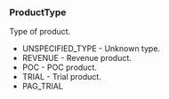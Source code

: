 ### ProductType
Type of product.

- UNSPECIFIED_TYPE - Unknown type.
- REVENUE - Revenue product.
- POC - POC product.
- TRIAL - Trial product.
- PAG_TRIAL
